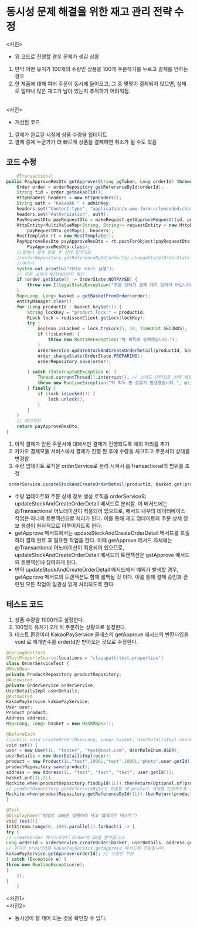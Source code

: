 # 동시성 문제 해결을 위한 재고 관리 전략 수정

<사진><br>
* 위 코드로 진행할 경우 문제가 생길 상황
1. 만약 어떤 유저가 100개의 수량인 상품을 100개 주문하기를 누르고 결제를 안하는 경우
2. 한 제품에 대해 여러 주문이 동시에 들어오고, 그 중 몇몇이 결제되지 않으면, 실제로 얼마나 많은 재고가 남아 있는지 추적하기 어려워짐.
<br>
<사진><br>

* 개선된 코드
1. 결제가 완료된 시점에 상품 수량을 업데이트
2. 결제 중에 누군가가 더 빠르게 상품을 결제하면 취소가 될 수도 있음

## 코드 수정
```java
    @Transactional
public PayApproveResDto getApprove(String pgToken, Long orderId) throws Exception {
    Order order = orderRepository.getReferenceById(orderId);
    String tid = order.getKakaoTid();
    HttpHeaders headers = new HttpHeaders();
    String auth = "KakaoAK " + adminKey;
    headers.set("Content-type", "application/x-www-form-urlencoded;charset=utf-8");
    headers.set("Authorization", auth);
    PayRequestDto payRequestDto = makeRequest.getApproveRequest(tid, pgToken);
    HttpEntity<MultiValueMap<String, String>> requestEntity = new HttpEntity<>(
        payRequestDto.getMap(), headers);
    RestTemplate rt = new RestTemplate();
    PayApproveResDto payApproveResDto = rt.postForObject(payRequestDto.getUrl(), requestEntity,
        PayApproveResDto.class);
    //밑에서 결제 완료 후 상태 업데이트
    //orderRepository.getReferenceById(orderId).changeState(OrderState.PREPARING);
    //여기서
    System.out.println("카카오 서비스 실행");
    // 주문 상태가 NOTPAY인지 확인
    if (order.getState() != OrderState.NOTPAYED) {
        throw new IllegalStateException("주문 상태가 결제 대기 상태가 아닙니다.");
    }
    Map<Long, Long> basket = getBasketFromOrder(order);
    entityManager.clear();
    for (Long productId : basket.keySet()) {
        String lockKey = "product_lock:" + productId;
        RLock lock = redissonClient.getLock(lockKey);
        try {
            boolean isLocked = lock.tryLock(5, 10, TimeUnit.SECONDS);
            if (!isLocked) {
                throw new RuntimeException("락 획득에 실패했습니다.");
            }
            orderService.updateStockAndCreateOrderDetail(productId, basket.get(productId));
            order.changeState(OrderState.PREPARING);
            orderRepository.save(order);

        } catch (InterruptedException e) {
            Thread.currentThread().interrupt(); // 스레드 인터럽트 상태 재설정
            throw new RuntimeException("락 획득 중 오류가 발생했습니다.", e);
        } finally {
            if (lock.isLocked()) {
                lock.unlock();
            }
        }
    }
    // 여기까지
    return payApproveResDto;
}


```
1. 아직 결제가 안된 주문서에 대해서만 결제가 진행되도록 예외 처리를 추가
2. 카카오 결제모듈 서비스에서 결제가 진행 된 후에 수량을 체크하고 주문서의 상태를 변경함
3. 수량 업데이트 로직을 orderService로 분리 시켜서 @Transactional의 범위를 조정
```java
 orderService.updateStockAndCreateOrderDetail(productId, basket.get(productId));
```
* 수량 업데이트와 주문 상세 정보 생성 로직을 orderService의 updateStockAndCreateOrderDetail 메서드로 분리함. 이 메서드에는 @Transactional 어노테이션이 적용되어 있으므로, 메서드 내부의 데이터베이스 작업은 하나의 트랜잭션으로 처리가 된다. 이를 통해 재고 업데이트와 주문 상세 정보 생성이 원자적으로 이루어지도록 한다.
* getApprove 메서드에서는 updateStockAndCreateOrderDetail 메서드를 호출하여 결제 완료 후 필요한 작업을 한다. 이때 getApprove 메서드 자체에는 @Transactional 어노테이션이 적용되어 있으므로, updateStockAndCreateOrderDetail 메서드의 트랜잭션은 getApprove 메서드의 트랜잭션에 참여하게 된다.
* 만약 updateStockAndCreateOrderDetail 메서드에서 예외가 발생할 경우, getApprove 메서드의 트랜잭션도 함께 롤백될 것 이다. 이를 통해 결제 승인과 관련된 모든 작업이 일관성 있게 처리되도록 한다.

## 테스트 코드
1. 상품 수량을 1000개로 설정한다.
2. 100명의 유저가 2개 씩 주문하는 상황으로 설정한다.
3. 테스트 환경이라 KakaoPayService 클래스의 getApprove 메서드의 반환타입을 void 로 매개변수를 orderId만 받아오는 것으로 수정한다.
```java
@SpringBootTest
@TestPropertySource(locations = "classpath:test.properties")
class OrderServiceTest {
@MockBean
private ProductRepository productRepository;
@Autowired
private OrderService orderService;
UserDetailsImpl userDetails;
@Autowired
KakaoPayService kakaoPayService;
User user;
Product product;
Address address;
Map<Long, Long> basket = new HashMap<>();

@BeforeEach
//public void createOrder(Map<Long, Long> basket, UserDetailsImpl userDetails, Long addressId)
void set() {
user = new User(1L, "tester", "test@test.com", UserRoleEnum.USER);
userDetails = new UserDetailsImpl(user);
product = new Product(1L,"test",1000L,"test",1000L,"photo",user.getId());
productRepository.save(product);
address = new Address(1L, "test", "test", "test", user.getId());
basket.put(1L,2L);
Mockito.when(productRepository.findById(1L)).thenReturn(Optional.of(product));
// productRepository.getReferenceById가 호출될 때 product 객체를 반환하도록 설정
Mockito.when(productRepository.getReferenceById(1L)).thenReturn(product);
}

@Test
@DisplayName("병렬로 100번 실행하여 재고 업데이트 테스트")
void test(){
IntStream.range(0, 100).parallel().forEach(i -> {
try {
// createOrder 메서드로부터 Order의 ID를 받아옵니다.
Long orderId = orderService.createOrder(basket, userDetails, address.getId());
// 받아온 orderId를 kakaoPayService.getApprove 메서드에 전달합니다.
kakaoPayService.getApprove(orderId); // 수정된 부분
} catch (Exception e) {
throw new RuntimeException(e);
}
    });
}
    }


```
<사진1><br>
<사진2>
* 동시성이 잘 제어 되는 것을 확인할 수 있다.
